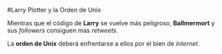 #Larry Plotter y la Orden de Unix

Mientras que el código de **Larry** se vuelve más peligroso,
**Ballmermort** y sus *followers* consiguen mas *retweets*.

La **orden de Unix** deberá enfrentarse a ellos por el bien de *internet*.

